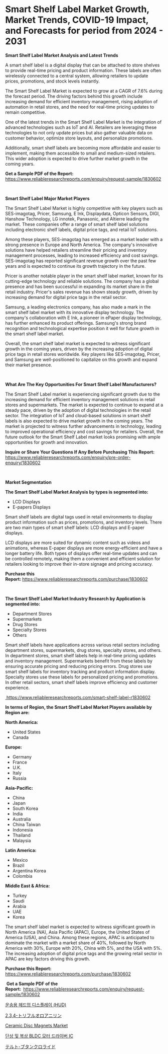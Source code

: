 <p><h1>Smart Shelf Label Market Growth, Market Trends, COVID-19 Impact, and Forecasts for period from 2024 - 2031</h1></p><p><strong>Smart Shelf Label Market Analysis and Latest Trends</strong></p>
<p><p>A smart shelf label is a digital display that can be attached to store shelves to provide real-time pricing and product information. These labels are often wirelessly connected to a central system, allowing retailers to update prices, promotions, and stock levels instantly.</p><p>The Smart Shelf Label Market is expected to grow at a CAGR of 7.6% during the forecast period. The driving factors behind this growth include increasing demand for efficient inventory management, rising adoption of automation in retail stores, and the need for real-time pricing updates to remain competitive.</p><p>One of the latest trends in the Smart Shelf Label Market is the integration of advanced technologies such as IoT and AI. Retailers are leveraging these technologies to not only update prices but also gather valuable data on customer behavior, optimize store layouts, and personalize promotions.</p><p>Additionally, smart shelf labels are becoming more affordable and easier to implement, making them accessible to small and medium-sized retailers. This wider adoption is expected to drive further market growth in the coming years.</p></p>
<p><strong>Get a Sample PDF of the Report:&nbsp;</strong> <a href="https://www.reliableresearchreports.com/enquiry/request-sample/1830602">https://www.reliableresearchreports.com/enquiry/request-sample/1830602</a></p>
<p>&nbsp;</p>
<p><strong>Smart Shelf Label Major Market Players</strong></p>
<p><p>The Smart Shelf Label Market is highly competitive with key players such as SES-imagotag, Pricer, Samsung, E Ink, Displaydata, Opticon Sensors, DIGI, Hanshow Technology, LG innotek, Panasonic, and Altierre leading the market. These companies offer a range of smart shelf label solutions including electronic shelf labels, digital price tags, and retail IoT solutions.</p><p>Among these players, SES-imagotag has emerged as a market leader with a strong presence in Europe and North America. The company's innovative solutions have helped retailers streamline their pricing and inventory management processes, leading to increased efficiency and cost savings. SES-imagotag has reported significant revenue growth over the past few years and is expected to continue its growth trajectory in the future.</p><p>Pricer is another notable player in the smart shelf label market, known for its cutting-edge technology and reliable solutions. The company has a global presence and has been successful in expanding its market share in the retail industry. Pricer's sales revenue has shown steady growth, driven by increasing demand for digital price tags in the retail sector.</p><p>Samsung, a leading electronics company, has also made a mark in the smart shelf label market with its innovative display technology. The company's collaboration with E Ink, a pioneer in ePaper display technology, has further enhanced its product offerings. Samsung's strong brand recognition and technological expertise position it well for future growth in the smart shelf label market.</p><p>Overall, the smart shelf label market is expected to witness significant growth in the coming years, driven by the increasing adoption of digital price tags in retail stores worldwide. Key players like SES-imagotag, Pricer, and Samsung are well-positioned to capitalize on this growth and expand their market presence.</p></p>
<p>&nbsp;</p>
<p><strong>What Are The Key Opportunities For Smart Shelf Label Manufacturers?</strong></p>
<p><p>The Smart Shelf Label market is experiencing significant growth due to the increasing demand for efficient inventory management solutions in retail stores and supermarkets. The market is expected to continue to expand at a steady pace, driven by the adoption of digital technologies in the retail sector. The integration of IoT and cloud-based solutions in smart shelf labels is also expected to drive market growth in the coming years. The market is projected to witness further advancements in technology, leading to improved operational efficiency and cost savings for retailers. Overall, the future outlook for the Smart Shelf Label market looks promising with ample opportunities for growth and innovation.</p></p>
<p><strong>Inquire or Share Your Questions If Any Before Purchasing This Report:</strong> <a href="https://www.reliableresearchreports.com/enquiry/pre-order-enquiry/1830602">https://www.reliableresearchreports.com/enquiry/pre-order-enquiry/1830602</a></p>
<p>&nbsp;</p>
<p><strong>Market Segmentation</strong></p>
<p><strong>The Smart Shelf Label Market Analysis by types is segmented into:</strong></p>
<p><ul><li>LCD Displays</li><li>E-papers Displays</li></ul></p>
<p><p>Smart shelf labels are digital tags used in retail environments to display product information such as prices, promotions, and inventory levels. There are two main types of smart shelf labels: LCD displays and E-paper displays. </p><p>LCD displays are more suited for dynamic content such as videos and animations, whereas E-paper displays are more energy-efficient and have a longer battery life. Both types of displays offer real-time updates and can be controlled remotely, making them a convenient and efficient solution for retailers looking to improve their in-store signage and pricing accuracy.</p></p>
<p><strong>Purchase this Report:&nbsp;</strong><a href="https://www.reliableresearchreports.com/purchase/1830602">https://www.reliableresearchreports.com/purchase/1830602</a></p>
<p>&nbsp;</p>
<p><strong>The Smart Shelf Label Market Industry Research by Application is segmented into:</strong></p>
<p><ul><li>Department Stores</li><li>Supermarkets</li><li>Drug Stores</li><li>Specialty Stores</li><li>Others</li></ul></p>
<p><p>Smart shelf labels have applications across various retail sectors including department stores, supermarkets, drug stores, specialty stores, and others. In department stores, smart shelf labels help in real-time pricing updates and inventory management. Supermarkets benefit from these labels by ensuring accurate pricing and reducing pricing errors. Drug stores use smart shelf labels for inventory tracking and product information display. Specialty stores use these labels for personalized pricing and promotions. In other retail sectors, smart shelf labels improve efficiency and customer experience.</p></p>
<p><a href="https://www.reliableresearchreports.com/smart-shelf-label-r1830602">&nbsp;https://www.reliableresearchreports.com/smart-shelf-label-r1830602</a></p>
<p><strong>In terms of Region, the Smart Shelf Label Market Players available by Region are:</strong></p>
<p>
    <p> <strong> North America: </strong>
        <ul>
            <li>United States</li>
            <li>Canada</li>
        </ul>
        </p> 
    <p> <strong> Europe: </strong>
        <ul>
            <li>Germany</li>
            <li>France</li>
            <li>U.K.</li>
            <li>Italy</li>
            <li>Russia</li>
        </ul>
        </p> 
    <p> <strong> Asia-Pacific: </strong>
        <ul>
            <li>China</li>
            <li>Japan</li>
            <li>South Korea</li>
            <li>India</li>
            <li>Australia</li>
            <li>China Taiwan</li>
            <li>Indonesia</li>
            <li>Thailand</li>
            <li>Malaysia</li>
        </ul>
        </p> 
    <p> <strong> Latin America: </strong>
        <ul>
            <li>Mexico</li>
            <li>Brazil</li>
            <li>Argentina Korea</li>
            <li>Colombia</li>
        </ul>
        </p> 
    <p> <strong> Middle East & Africa: </strong>
        <ul>
            <li>Turkey</li>
            <li>Saudi</li>
            <li>Arabia</li>
            <li>UAE</li>
            <li>Korea</li>
        </ul>
    </p>
    </p>
<p><p>The smart shelf label market is expected to witness significant growth in North America (NA), Asia Pacific (APAC), Europe, the United States of America (USA), and China. Among these regions, APAC is anticipated to dominate the market with a market share of 40%, followed by North America with 30%, Europe with 20%, China with 5%, and the USA with 5%. The increasing adoption of digital price tags and the growing retail sector in APAC are key factors driving this growth.</p></p>
<p><strong>Purchase this Report: </strong><a href="https://www.reliableresearchreports.com/purchase/1830602">https://www.reliableresearchreports.com/purchase/1830602</a></p>
<p>&nbsp;<strong>Get a Sample PDF of the Report:&nbsp;&nbsp;</strong><a href="https://www.reliableresearchreports.com/enquiry/request-sample/1830602">https://www.reliableresearchreports.com/enquiry/request-sample/1830602</a></p>
<p><strong></strong></p>
<p><p><a href="https://medium.com/@allanchulist567567jdf/%EC%88%98%EC%86%A1-%EC%8B%9C%EC%9E%A5%EC%97%90%EC%84%9C-hud-head-up-display-%EC%9D%98-%ED%81%AC%EA%B8%B0%EB%8A%94-%EC%97%B0%ED%8F%89%EA%B7%A0-%EC%84%B1%EC%9E%A5%EB%A5%A0-%EB%A1%9C-%EC%A6%9D%EA%B0%80%ED%95%98%EA%B3%A0-%EC%9E%88%EC%8A%B5%EB%8B%88%EB%8B%A4-bd021bea6c65">운송용 헤드업 디스플레이 (HUD)</a></p><p><a href="https://medium.com/@brayanborer2023/2-3-4-trifluoroaniline-%E5%B8%82%E5%A0%B4%E8%A6%8F%E6%A8%A1-%E3%82%B7%E3%82%A7%E3%82%A2-%E3%83%88%E3%83%AC%E3%83%B3%E3%83%89%E5%88%86%E6%9E%90%E3%83%AC%E3%83%9D%E3%83%BC%E3%83%88-%E5%95%86%E5%93%81-99-%E7%B4%94%E5%BA%A6-%E7%B4%94%E5%BA%A6-%E3%82%BB%E3%82%B0%E3%83%A1%E3%83%B3%E3%83%88%E5%88%A5%E4%BA%88%E6%B8%AC-2024%E5%B9%B4-2031%E5%B9%B4-5764c1bd332a">2,3,4-トリフルオロアニリン</a></p><p><a href="https://github.com/juancolorado15/Market-Research-Report-List-3/blob/main/ceramic-disc-magnets-market.md">Ceramic Disc Magnets Market</a></p><p><a href="https://github.com/Hubertstyenger6685/Market-Research-Report-List-2/blob/main/4478370153507.md">단상 및 복상 BLDC 모터 드라이버 IC</a></p><p><a href="https://medium.com/@oswaldoavarro768546/%E3%83%86%E3%83%AB%E3%83%88%E3%83%96%E3%83%81%E3%83%AB%E3%82%AF%E3%83%AD%E3%83%AA%E3%83%89%E5%B8%82%E5%A0%B4-2024%E5%B9%B4%E3%81%8B%E3%82%892031%E5%B9%B4%E3%81%BE%E3%81%A7%E3%81%AE%E4%B8%96%E7%95%8C%E5%B8%82%E5%A0%B4%E5%8B%95%E5%90%91%E3%81%A8%E8%B2%A9%E5%A3%B2%E3%83%88%E3%83%AC%E3%83%B3%E3%83%89-47fd56e59494">テルト-ブタンクロライド</a></p></p>